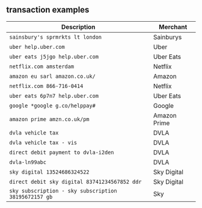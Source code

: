 ## transaction examples

| Description                                          | Merchant     |
|------------------------------------------------------|--------------|
| `sainsbury's sprmrkts lt london`                     | Sainburys    |
| `uber help.uber.com`                                 | Uber         |
| `uber eats j5jgo help.uber.com`                      | Uber Eats    |
| `netflix.com amsterdam`                              | Netflix      |
| `amazon eu sarl amazon.co.uk/`                       | Amazon       |
| `netflix.com 866-716-0414`                           | Netflix      |
| `uber eats 6p7n7 help.uber.com`                      | Uber Eats    |
| `google *google g.co/helppay#`                       | Google       |
| `amazon prime amzn.co.uk/pm`                         | Amazon Prime |
| `dvla vehicle tax`                                   | DVLA         |
| `dvla vehicle tax - vis`                             | DVLA         |
| `direct debit payment to dvla-i2den`                 | DVLA         |
| `dvla-ln99abc`                                       | DVLA         |
| `sky digital 13524686324522`                         | Sky Digital  |
| `direct debit sky digital 83741234567852 ddr`        | Sky Digital  |
| `sky subscription - sky subscription 38195672157 gb` | Sky          |
